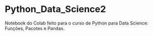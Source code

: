 # Python_Data_Science2
Notebook do Colab feito para o curso de Python para Data Science: Funções, Pacotes e Pandas.
